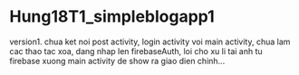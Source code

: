 # Hung18T1_simpleblogapp1
version1. chua ket noi post activity, login activity voi main activity, chua lam cac thao tac xoa, dang nhap len firebaseAuth, loi cho xu li tai anh tu firebase xuong main activity de show ra giao dien chinh... 
